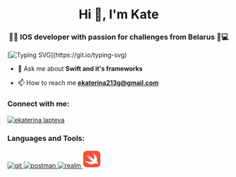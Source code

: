 <h1 align="center">Hi 👋, I'm Kate</h1>
<h3 align="center">📱🍏 IOS developer with passion for challenges from Belarus 🍏💻</h3>

[![Typing SVG](https://readme-typing-svg.demolab.com?font=Fira+Code&size=25&pause=1000&color=F70101&background=FFFFFF00&width=435&lines=Think+Different!)](https://git.io/typing-svg)

- 💬 Ask me about **Swift and it's frameworks**

- 📫 How to reach me **ekaterina213g@gmail.com**

<h3 align="left">Connect with me:</h3>
<p align="left">
<a href="https://linkedin.com/in/ekaterina lapteva" target="blank"><img align="center" src="https://raw.githubusercontent.com/rahuldkjain/github-profile-readme-generator/master/src/images/icons/Social/linked-in-alt.svg" alt="ekaterina lapteva" height="30" width="40" /></a>
</p>

<h3 align="left">Languages and Tools:</h3>
<p align="left"> <a href="https://git-scm.com/" target="_blank" rel="noreferrer"> <img src="https://www.vectorlogo.zone/logos/git-scm/git-scm-icon.svg" alt="git" width="40" height="40"/> </a> <a href="https://postman.com" target="_blank" rel="noreferrer"> <img src="https://www.vectorlogo.zone/logos/getpostman/getpostman-icon.svg" alt="postman" width="40" height="40"/> </a> <a href="https://realm.io/" target="_blank" rel="noreferrer"> <img src="https://raw.githubusercontent.com/bestofjs/bestofjs-webui/8665e8c267a0215f3159df28b33c365198101df5/public/logos/realm.svg" alt="realm" width="40" height="40"/> </a> <a href="https://developer.apple.com/swift/" target="_blank" rel="noreferrer"> <img src="https://raw.githubusercontent.com/devicons/devicon/master/icons/swift/swift-original.svg" alt="swift" width="40" height="40"/> </a> </p>
